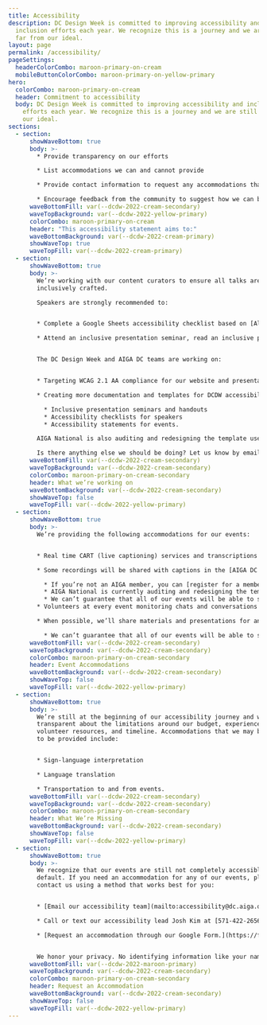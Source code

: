 ```yaml
---
title: Accessibility
description: DC Design Week is committed to improving accessibility and
  inclusion efforts each year. We recognize this is a journey and we are still
  far from our ideal.
layout: page
permalink: /accessibility/
pageSettings:
  headerColorCombo: maroon-primary-on-cream
  mobileButtonColorCombo: maroon-primary-on-yellow-primary
hero:
  colorCombo: maroon-primary-on-cream
  header: Commitment to accessibility
  body: DC Design Week is committed to improving accessibility and inclusion
    efforts each year. We recognize this is a journey and we are still far from
    our ideal.
sections:
  - section:
      showWaveBottom: true
      body: >-
        * Provide transparency on our efforts 

        * List accommodations we can and cannot provide

        * Provide contact information to request any accommodations that may have been missed or undocumented

        * Encourage feedback from the community to suggest how we can be more inclusive in the future.
      waveBottomFill: var(--dcdw-2022-cream-secondary)
      waveTopBackground: var(--dcdw-2022-yellow-primary)
      colorCombo: maroon-primary-on-cream
      header: "This accessibility statement aims to:"
      waveBottomBackground: var(--dcdw-2022-cream-primary)
      showWaveTop: true
      waveTopFill: var(--dcdw-2022-cream-primary)
  - section:
      showWaveBottom: true
      body: >-
        We’re working with our content curators to ensure all talks are
        inclusively crafted.

        Speakers are strongly recommended to:


        * Complete a Google Sheets accessibility checklist based on [Allison Ravenhall’s article Inclusive Design for Accessible Presentations.](https://www.smashingmagazine.com/2018/11/inclusive-design-accessible-presentations/)

        * Attend an inclusive presentation seminar, read an inclusive presentation handout, and review Allison’s article.


        The DC Design Week and AIGA DC teams are working on:


        * Targeting WCAG 2.1 AA compliance for our website and presentation materials which includes meaningful alt text, respecting reduced motion preferences, and understandable heading structures. We can’t cover everything as a small team of volunteers, so if you see something wrong please let us know at [designweek@dc.aiga.org](mailto:designweek@dc.aiga.org).

        * Creating more documentation and templates for DCDW accessibility including:

          * Inclusive presentation seminars and handouts
          * Accessibility checklists for speakers
          * Accessibility statements for events. 

        AIGA National is also auditing and redesigning the template used by all chapters, including DC, to make registration and access to videos more accessible to everyone.

        Is there anything else we should be doing? Let us know by emailing our accessibility team at [accessibility@dc.aiga.org](mailto:accessibility@dc.aiga.org).
      waveBottomFill: var(--dcdw-2022-cream-secondary)
      waveTopBackground: var(--dcdw-2022-cream-secondary)
      colorCombo: maroon-primary-on-cream-secondary
      header: What we’re working on
      waveBottomBackground: var(--dcdw-2022-cream-secondary)
      showWaveTop: false
      waveTopFill: var(--dcdw-2022-yellow-primary)
  - section:
      showWaveBottom: true
      body: >-
        We’re providing the following accommodations for our events:


        * Real time CART (live captioning) services and transcriptions for virtual events.

        * Some recordings will be shared with captions in the [AIGA DC recordings archive](https://dc.aiga.org/introducing-the-aiga-dc-event-recordings-archive/) for AIGA members to rewatch or catch up on at a later date. 

          * If you’re not an AIGA member, you can [register for a membership on our website](https://www.aiga.org/membership-community/aiga-membership). We’re a 100% non-profit entity, so this goes a long way to keeping us afloat. 
          * AIGA National is currently auditing and redesigning the template used by all chapters, including DC, to make registration and access to videos more accessible to everyone. If you have difficulties registering or accessing the recordings in its current state, please let us know at [dcdw@dc.aiga.org](mailto:dcdw@dc.aiga.org).
          * We can’t guarantee that all of our events will be able to share recordings as some talks may contain classified information. If we’re unable to do so, we’ll disclose that ahead of time in each of the event’s descriptions.
        * Volunteers at every event monitoring chats and conversations for [compliance to AIGA’s Code of conduct](https://dc.aiga.org/events/code-of-conduct/).

        * When possible, we’ll share materials and presentations for an event prior to it starting. Follow along comfortably with your own technology and at your own pace.

          * We can’t guarantee that all of our events will be able to share their materials ahead of time because some talks may contain classified information or may not have the resources and time to do so.
      waveBottomFill: var(--dcdw-2022-cream-secondary)
      waveTopBackground: var(--dcdw-2022-cream-secondary)
      colorCombo: maroon-primary-on-cream-secondary
      header: Event Accommodations
      waveBottomBackground: var(--dcdw-2022-cream-secondary)
      showWaveTop: false
      waveTopFill: var(--dcdw-2022-yellow-primary)
  - section:
      showWaveBottom: true
      body: >-
        We’re still at the beginning of our accessibility journey and want to be
        transparent about the limitations around our budget, experience,
        volunteer resources, and timeline. Accommodations that we may be unable
        to be provided include:


        * Sign-language interpretation

        * Language translation

        * Transportation to and from events.
      waveBottomFill: var(--dcdw-2022-cream-secondary)
      waveTopBackground: var(--dcdw-2022-cream-secondary)
      colorCombo: maroon-primary-on-cream-secondary
      header: What We’re Missing
      waveBottomBackground: var(--dcdw-2022-cream-secondary)
      showWaveTop: false
      waveTopFill: var(--dcdw-2022-yellow-primary)
  - section:
      showWaveBottom: true
      body: >-
        We recognize that our events are still not completely accessible by
        default. If you need an accommodation for any of our events, please
        contact us using a method that works best for you:


        * [Email our accessibility team](mailto:accessibility@dc.aiga.org) at accessibility@dc.aiga.org.

        * Call or text our accessibility lead Josh Kim at [571-422-2656](tel:571-422-2656).

        * [Request an accommodation through our Google Form.](https://forms.gle/fPsJ3JV59W3wrmPs7)


        We honor your privacy. No identifying information like your name is required to request an accommodation, and all details will be deleted once completed.
      waveBottomFill: var(--dcdw-2022-maroon-primary)
      waveTopBackground: var(--dcdw-2022-cream-secondary)
      colorCombo: maroon-primary-on-cream-secondary
      header: Request an Accommodation
      waveBottomBackground: var(--dcdw-2022-cream-secondary)
      showWaveTop: false
      waveTopFill: var(--dcdw-2022-yellow-primary)
---
```

